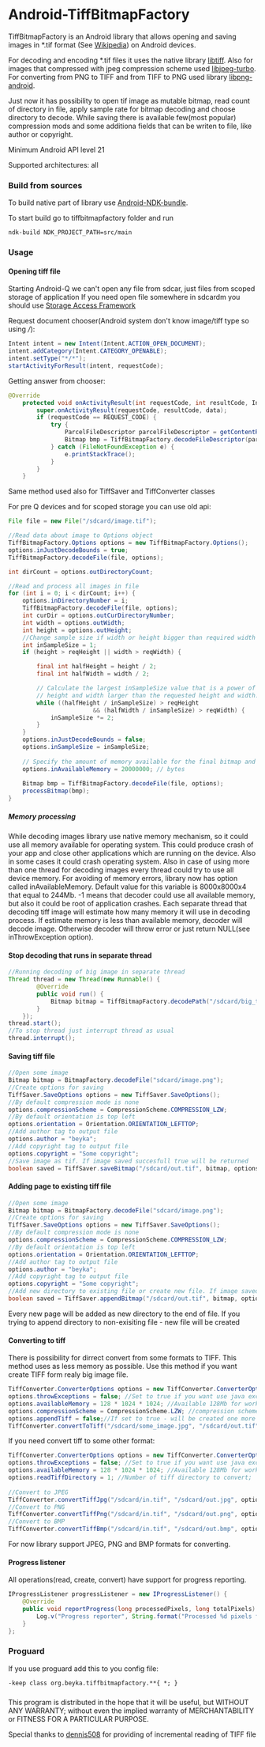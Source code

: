 # Android-TiffBitmapFactory
TiffBitmapFactory is an Android library that allows opening and saving images in *.tif format (See [Wikipedia](https://en.wikipedia.org/wiki/Tagged_Image_File_Format)) on Android devices.

For decoding and encoding *.tif files it uses the native library [libtiff](https://github.com/dumganhar/libtiff). Also for images that compressed with jpeg compression scheme used [libjpeg-turbo](https://github.com/libjpeg-turbo/libjpeg-turbo/). For converting from PNG to TIFF and from TIFF to PNG used library [libpng-android](https://github.com/julienr/libpng-android).

Just now it has possibility to open tif image as mutable bitmap, read count of directory in file, apply sample rate for bitmap decoding and choose directory to decode.
While saving there is available few(most popular) compression mods and some additiona fields that can be writen to file, like author or copyright.

Minimum Android API level 21

Supported architectures: all

### Build from sources
To build native part of library use [Android-NDK-bundle](https://developer.android.com/tools/sdk/ndk/index.html).
<p>To start build go to tiffbitmapfactory folder and run</p>

``` Gradle
ndk-build NDK_PROJECT_PATH=src/main
```

### Usage
#### Opening tiff file
Starting Android-Q we can't open any file from sdcar, just files from scoped storage of application
If you need open file somewhere in sdcardm you should use [Storage Access Framework](https://android-doc.github.io/guide/topics/providers/document-provider.html)

Request document chooser(Android system don't know image/tiff type so using */*):
```Java
Intent intent = new Intent(Intent.ACTION_OPEN_DOCUMENT);
intent.addCategory(Intent.CATEGORY_OPENABLE);
intent.setType("*/*");
startActivityForResult(intent, requestCode);
```
Getting answer from chooser:
```Java
@Override
    protected void onActivityResult(int requestCode, int resultCode, Intent data) {
        super.onActivityResult(requestCode, resultCode, data);
        if (requestCode == REQUEST_CODE) {
            try {
                ParcelFileDescriptor parcelFileDescriptor = getContentResolver().openFileDescriptor(data.getData(), "r");
                Bitmap bmp = TiffBitmapFactory.decodeFileDescriptor(parcelFileDescriptor.getFd());
            } catch (FileNotFoundException e) {
                e.printStackTrace();
            }
        }
    }
```
Same method used also for TiffSaver and TiffConverter classes

For pre Q devices and for scoped storage you can use old api:
```Java
File file = new File("/sdcard/image.tif");

//Read data about image to Options object
TiffBitmapFactory.Options options = new TiffBitmapFactory.Options();
options.inJustDecodeBounds = true;
TiffBitmapFactory.decodeFile(file, options);

int dirCount = options.outDirectoryCount;

//Read and process all images in file
for (int i = 0; i < dirCount; i++) {
    options.inDirectoryNumber = i;
    TiffBitmapFactory.decodeFile(file, options);
    int curDir = options.outCurDirectoryNumber;
    int width = options.outWidth;
    int height = options.outHeight;
    //Change sample size if width or height bigger than required width or height
    int inSampleSize = 1;
    if (height > reqHeight || width > reqWidth) {

        final int halfHeight = height / 2;
        final int halfWidth = width / 2;

        // Calculate the largest inSampleSize value that is a power of 2 and keeps both
        // height and width larger than the requested height and width.
        while ((halfHeight / inSampleSize) > reqHeight
                        && (halfWidth / inSampleSize) > reqWidth) {
            inSampleSize *= 2;
        }
    }
    options.inJustDecodeBounds = false;
    options.inSampleSize = inSampleSize;
    
    // Specify the amount of memory available for the final bitmap and temporary storage.
    options.inAvailableMemory = 20000000; // bytes
    
    Bitmap bmp = TiffBitmapFactory.decodeFile(file, options);
    processBitmap(bmp);
}
```

##### Memory processing
While decoding images library use native memory mechanism, so it could use all memory available for operating system. This could produce crash of your app and close other applications which are running on the device. Also in some cases it could crash operating system. 
Also in case of using more than one thread for decoding images every thread could try to use all device memory.
For avoiding of memory errors, library now has option called inAvailableMemory. Default value for this variable is 8000x8000x4 that equal to 244Mb. -1 means that decoder could use all available memory, but also it could be root of application crashes. Each separate thread that decoding tiff image will estimate how many memory it will use in decoding process. If estimate memory is less than available memory, decoder will decode image. Otherwise decoder will throw error or just return NULL(see inThrowException option).


#### Stop decoding that runs in separate thread
```Java
//Running decoding of big image in separate thread
Thread thread = new Thread(new Runnable() {
        @Override
        public void run() {
            Bitmap bitmap = TiffBitmapFactory.decodePath("/sdcard/big_tiff_image.tif");
        }
    });
thread.start();
//To stop thread just interrupt thread as usual
thread.interrupt();
```

#### Saving tiff file
```Java
//Open some image
Bitmap bitmap = BitmapFactory.decodeFile("sdcard/image.png");
//Create options for saving
TiffSaver.SaveOptions options = new TiffSaver.SaveOptions();
//By default compression mode is none
options.compressionScheme = CompressionScheme.COMPRESSION_LZW;
//By default orientation is top left
options.orientation = Orientation.ORIENTATION_LEFTTOP;
//Add author tag to output file
options.author = "beyka";
//Add copyright tag to output file
options.copyright = "Some copyright";
//Save image as tif. If image saved succesfull true will be returned
boolean saved = TiffSaver.saveBitmap("/sdcard/out.tif", bitmap, options);
```

#### Adding page to existing tiff file
```Java
//Open some image
Bitmap bitmap = BitmapFactory.decodeFile("sdcard/image.png");
//Create options for saving
TiffSaver.SaveOptions options = new TiffSaver.SaveOptions();
//By default compression mode is none
options.compressionScheme = CompressionScheme.COMPRESSION_LZW;
//By default orientation is top left
options.orientation = Orientation.ORIENTATION_LEFTTOP;
//Add author tag to output file
options.author = "beyka";
//Add copyright tag to output file
options.copyright = "Some copyright";
//Add new directory to existing file or create new file. If image saved succesfull true will be returned
boolean saved = TiffSaver.appendBitmap("/sdcard/out.tif", bitmap, options);
```
Every new page will be added as new directory to the end of file. If you trying to append directory to non-exisiting file - new file will be created


#### Converting to tiff
There is possibility for dirrect convert from some formats to TIFF. This method uses as less memory as possible. Use this method if you want create TIFF form realy big image file.
```Java
TiffConverter.ConverterOptions options = new TiffConverter.ConverterOptions();
options.throwExceptions = false; //Set to true if you want use java exception mechanism;
options.availableMemory = 128 * 1024 * 1024; //Available 128Mb for work;
options.compressionScheme = CompressionScheme.LZW; //compression scheme for tiff
options.appendTiff = false;//If set to true - will be created one more tiff directory, otherwise file will be overwritten
TiffConverter.convertToTiff("/sdcard/some_image.jpg", "/sdcard/out.tif", options, progressListener);
```

If you need convert tiff to some other format:
```Java
TiffConverter.ConverterOptions options = new TiffConverter.ConverterOptions();
options.throwExceptions = false; //Set to true if you want use java exception mechanism;
options.availableMemory = 128 * 1024 * 1024; //Available 128Mb for work;
options.readTiffDirectory = 1; //Number of tiff directory to convert;
        
//Convert to JPEG
TiffConverter.convertTiffJpg("/sdcard/in.tif", "/sdcard/out.jpg", options, progressListener);
//Convert to PNG
TiffConverter.convertTiffPng("/sdcard/in.tif", "/sdcard/out.png", options, progressListener);
//Convert to BMP
TiffConverter.convertTiffBmp("/sdcard/in.tif", "/sdcard/out.bmp", options, progressListener);
```
For now library support JPEG, PNG and BMP formats for converting.


#### Progress listener
All operations(read, create, convert) have support for progress reporting.
```Java
IProgressListener progressListener = new IProgressListener() {
    @Override
    public void reportProgress(long processedPixels, long totalPixels) {
        Log.v("Progress reporter", String.format("Processed %d pixels from %d", processedPixels, totalPixels);
    }
};
```

### Proguard
If you use proguard add this to you config file:
```Gradle
-keep class org.beyka.tiffbitmapfactory.**{ *; }
```

### 
This program is distributed in the hope that it will be useful,
but WITHOUT ANY WARRANTY; without even the implied warranty of
MERCHANTABILITY or FITNESS FOR A PARTICULAR PURPOSE.

Special thanks to [dennis508](https://github.com/dennis508)    for providing of incremental reading of TIFF file


